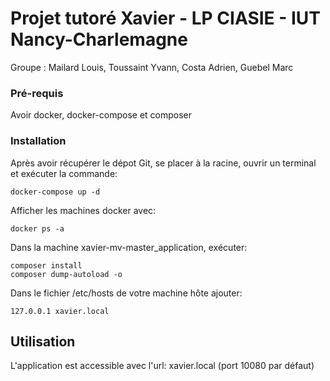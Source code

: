 # Projet tutoré Xavier - LP CIASIE - IUT Nancy-Charlemagne
Groupe : Mailard Louis, Toussaint Yvann, Costa Adrien, Guebel Marc

### Pré-requis

Avoir docker, docker-compose et composer

### Installation

Après avoir récupérer le dépot Git, se placer à la racine, ouvrir un terminal et exécuter la commande:
```
docker-compose up -d
```
Afficher les machines docker avec:
```
docker ps -a
```
Dans la machine xavier-mv-master_application, exécuter:
```
composer install
composer dump-autoload -o
```

Dans le fichier /etc/hosts de votre machine hôte ajouter:
```
127.0.0.1 xavier.local
```

## Utilisation

L'application est accessible avec l'url: xavier.local (port 10080 par défaut)

